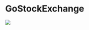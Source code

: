 # GoStockExchange
<img src="https://static.wikia.nocookie.net/bot-vasily/images/5/5e/GameBirza.jpg/revision/latest?cb=20171213184636&path-prefix=ru"/>
